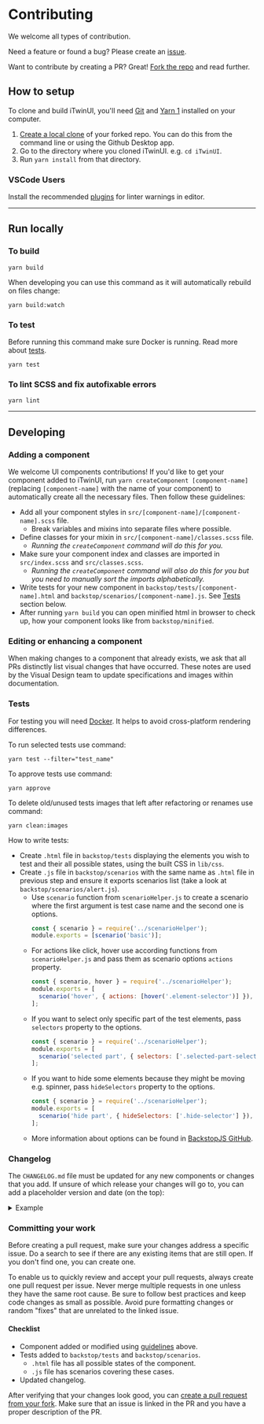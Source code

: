 # Contributing

We welcome all types of contribution.

Need a feature or found a bug? Please create an [issue](https://github.com/iTwin/iTwinUI/issues).

Want to contribute by creating a PR? Great! [Fork the repo](https://docs.github.com/en/github/collaborating-with-issues-and-pull-requests/working-with-forks) and read further.

## How to setup

To clone and build iTwinUI, you'll need [Git](https://git-scm.com) and [Yarn 1](https://yarnpkg.com/getting-started/install) installed on your computer.

1. [Create a local clone](https://docs.github.com/en/github/getting-started-with-github/fork-a-repo#step-2-create-a-local-clone-of-your-fork) of your forked repo. You can do this from the command line or using the Github Desktop app.
2. Go to the directory where you cloned iTwinUI. e.g. `cd iTwinUI`.
3. Run `yarn install` from that directory.

### VSCode Users

Install the recommended [plugins](./.vscode/extensions.json) for linter warnings in editor.

---

## Run locally

### To build

`yarn build`

When developing you can use this command as it will automatically rebuild on files change:

`yarn build:watch`

### To test

Before running this command make sure Docker is running. Read more about [tests](#tests).

`yarn test`

### To lint SCSS and fix autofixable errors

`yarn lint`

---

## Developing

### Adding a component

We welcome UI components contributions! If you'd like to get your component added to iTwinUI,  run `yarn createComponent [component-name]` (replacing `[component-name]` with the name of your component) to automatically create all the necessary files. Then follow these guidelines:

- Add all your component styles in `src/[component-name]/[component-name].scss` file.
  - Break variables and mixins into separate files where possible.
- Define classes for your mixin in `src/[component-name]/classes.scss` file.
  - *Running the `createComponent` command will do this for you.*
- Make sure your component index and classes are imported in `src/index.scss` and `src/classes.scss`.
  - *Running the `createComponent` command will also do this for you but you need to manually sort the imports alphabetically.*
- Write tests for your new component in `backstop/tests/[component-name].html` and `backstop/scenarios/[component-name].js`. See [Tests](#Tests) section below.
- After running `yarn build` you can open minified html in browser to check up, how your component looks like from `backstop/minified`.

### Editing or enhancing a component

When making changes to a component that already exists, we ask that all PRs distinctly list visual changes that have occurred. These notes are used by the Visual Design team to update specifications and images within documentation.

### Tests

For testing you will need [Docker](https://www.docker.com/products/docker-desktop). It helps to avoid cross-platform rendering differences.

To run selected tests use command:

 `yarn test --filter="test_name"`

To approve tests use command:

`yarn approve`

To delete old/unused tests images that left after refactoring or renames use command:

`yarn clean:images`

How to write tests:
- Create `.html` file in `backstop/tests` displaying the elements you wish to test and their all possible states, using the built CSS in `lib/css`.
- Create `.js` file in `backstop/scenarios` with the same name as `.html` file in previous step and ensure it exports scenarios list (take a look at `backstop/scenarios/alert.js`).
  - Use `scenario` function from `scenarioHelper.js` to create a scenario where the first argument is test case name and the second one is options.
    ```js
    const { scenario } = require('../scenarioHelper');
    module.exports = [scenario('basic')];
    ```
  - For actions like click, hover use according functions from `scenarioHelper.js` and pass them as scenario options `actions` property.
    ```js
    const { scenario, hover } = require('../scenarioHelper');
    module.exports = [
      scenario('hover', { actions: [hover('.element-selector')] }),
    ];
    ```
  - If you want to select only specific part of the test elements, pass `selectors` property to the options.
    ```js
    const { scenario } = require('../scenarioHelper');
    module.exports = [
      scenario('selected part', { selectors: ['.selected-part-selector'] }),
    ];
    ```
  - If you want to hide some elements because they might be moving e.g. spinner, pass `hideSelectors` property to the options.
    ```js
    const { scenario } = require('../scenarioHelper');
    module.exports = [
      scenario('hide part', { hideSelectors: ['.hide-selector'] }),
    ];
    ```
  - More information about options can be found in [BackstopJS GitHub](https://github.com/garris/BackstopJS#advanced-scenarios).

### Changelog

The `CHANGELOG.md` file must be updated for any new components or changes that you add. If unsure of which release your changes will go to, you can add a placeholder version and date (on the top):

<details>
<summary>Example</summary>

```
## 1.X.X

`Date`

### What's new
```
</details>

### Committing your work

Before creating a pull request, make sure your changes address a specific issue. Do a search to see if there are any existing items that are still open. If you don't find one, you can create one.

To enable us to quickly review and accept your pull requests, always create one pull request per issue. Never merge multiple requests in one unless they have the same root cause. Be sure to follow best practices and keep code changes as small as possible. Avoid pure formatting changes or random "fixes" that are unrelated to the linked issue.

#### Checklist

- Component added or modified using [guidelines](#Developing) above.
- Tests added to `backstop/tests` and `backstop/scenarios`.
  - `.html` file has all possible states of the component.
  - `.js` file has scenarios covering these cases.
- Updated changelog.

After verifying that your changes look good, you can [create a pull request from your fork](https://docs.github.com/en/github/collaborating-with-issues-and-pull-requests/creating-a-pull-request-from-a-fork). Make sure that an issue is linked in the PR and you have a proper description of the PR.

